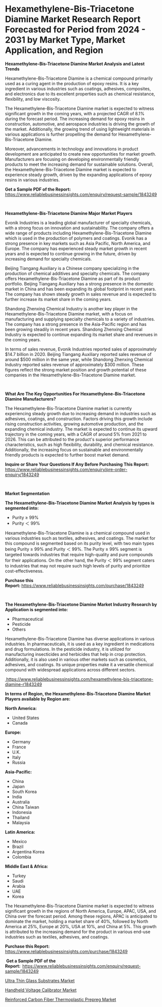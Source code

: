 <p><h1>Hexamethylene-Bis-Triacetone Diamine Market Research Report Forecasted for Period from 2024 -  2031 by Market Type, Market Application, and Region</h1></p><p><strong>Hexamethylene-Bis-Triacetone Diamine Market Analysis and Latest Trends</strong></p>
<p><p>Hexamethylene-Bis-Triacetone Diamine is a chemical compound primarily used as a curing agent in the production of epoxy resins. It is a key ingredient in various industries such as coatings, adhesives, composites, and electronics due to its excellent properties such as chemical resistance, flexibility, and low viscosity.</p><p>The Hexamethylene-Bis-Triacetone Diamine market is expected to witness significant growth in the coming years, with a projected CAGR of 8.1% during the forecast period. The increasing demand for epoxy resins in construction, automotive, and aerospace industries is driving the growth of the market. Additionally, the growing trend of using lightweight materials in various applications is further propelling the demand for Hexamethylene-Bis-Triacetone Diamine.</p><p>Moreover, advancements in technology and innovations in product development are anticipated to create new opportunities for market growth. Manufacturers are focusing on developing environmentally friendly products to meet the increasing demand for sustainable solutions. Overall, the Hexamethylene-Bis-Triacetone Diamine market is expected to experience steady growth, driven by the expanding applications of epoxy resins in various industries.</p></p>
<p><strong>Get a Sample PDF of the Report:&nbsp;</strong> <a href="https://www.reliablebusinessinsights.com/enquiry/request-sample/1843249">https://www.reliablebusinessinsights.com/enquiry/request-sample/1843249</a></p>
<p>&nbsp;</p>
<p><strong>Hexamethylene-Bis-Triacetone Diamine Major Market Players</strong></p>
<p><p>Evonik Industries is a leading global manufacturer of specialty chemicals, with a strong focus on innovation and sustainability. The company offers a wide range of products including Hexamethylene-Bis-Triacetone Diamine which is used in the production of polymers and coatings. Evonik has a strong presence in key markets such as Asia Pacific, North America, and Europe. The company has experienced steady market growth in recent years and is expected to continue growing in the future, driven by increasing demand for specialty chemicals.</p><p>Beijing Tiangang Auxiliary is a Chinese company specializing in the production of chemical additives and specialty chemicals. The company offers Hexamethylene-Bis-Triacetone Diamine as part of its product portfolio. Beijing Tiangang Auxiliary has a strong presence in the domestic market in China and has been expanding its global footprint in recent years. The company has shown steady growth in sales revenue and is expected to further increase its market share in the coming years.</p><p>Shandong Zhenxing Chemical Industry is another key player in the Hexamethylene-Bis-Triacetone Diamine market, with a focus on manufacturing and supplying specialty chemicals to a variety of industries. The company has a strong presence in the Asia-Pacific region and has been growing steadily in recent years. Shandong Zhenxing Chemical Industry is expected to continue expanding its market share and revenues in the coming years.</p><p>In terms of sales revenue, Evonik Industries reported sales of approximately $14.7 billion in 2020. Beijing Tiangang Auxiliary reported sales revenue of around $500 million in the same year, while Shandong Zhenxing Chemical Industry reported sales revenue of approximately $300 million. These figures reflect the strong market position and growth potential of these companies in the Hexamethylene-Bis-Triacetone Diamine market.</p></p>
<p>&nbsp;</p>
<p><strong>What Are The Key Opportunities For Hexamethylene-Bis-Triacetone Diamine Manufacturers?</strong></p>
<p><p>The Hexamethylene-Bis-Triacetone Diamine market is currently experiencing steady growth due to increasing demand in industries such as adhesives, coatings, and construction. Factors driving this growth include rising construction activities, growing automotive production, and the expanding chemical industry. The market is expected to continue its upward trajectory in the coming years, with a CAGR of around 5% from 2021 to 2026. This can be attributed to the product's superior performance characteristics, such as high flexibility, durability, and chemical resistance. Additionally, the increasing focus on sustainable and environmentally friendly products is expected to further boost market demand.</p></p>
<p><strong>Inquire or Share Your Questions If Any Before Purchasing This Report:</strong> <a href="https://www.reliablebusinessinsights.com/enquiry/pre-order-enquiry/1843249">https://www.reliablebusinessinsights.com/enquiry/pre-order-enquiry/1843249</a></p>
<p>&nbsp;</p>
<p><strong>Market Segmentation</strong></p>
<p><strong>The Hexamethylene-Bis-Triacetone Diamine Market Analysis by types is segmented into:</strong></p>
<p><ul><li>Purity ≥ 99%</li><li>Purity ＜ 99%</li></ul></p>
<p><p>Hexamethylene-Bis-Triacetone Diamine is a chemical compound used in various industries such as textiles, adhesives, and coatings. The market for this compound is segmented based on its purity level, with two main types being Purity ≥ 99% and Purity ＜ 99%. The Purity ≥ 99% segment is targeted towards industries that require high-quality and pure compounds for their applications. On the other hand, the Purity ＜ 99% segment caters to industries that may not require such high levels of purity and prioritize cost-effectiveness.</p></p>
<p><strong>Purchase this Report:&nbsp;</strong><a href="https://www.reliablebusinessinsights.com/purchase/1843249">https://www.reliablebusinessinsights.com/purchase/1843249</a></p>
<p>&nbsp;</p>
<p><strong>The Hexamethylene-Bis-Triacetone Diamine Market Industry Research by Application is segmented into:</strong></p>
<p><ul><li>Pharmaceutical</li><li>Pesticide</li><li>Others</li></ul></p>
<p><p>Hexamethylene-Bis-Triacetone Diamine has diverse applications in various industries. In pharmaceuticals, it is used as a key ingredient in medications and drug formulations. In the pesticide industry, it is utilized for manufacturing insecticides and herbicides that help in crop protection. Additionally, it is also used in various other markets such as cosmetics, adhesives, and coatings. Its unique properties make it a versatile chemical compound with widespread applications across different sectors.</p></p>
<p><a href="https://www.reliablebusinessinsights.com/hexamethylene-bis-triacetone-diamine-r1843249">&nbsp;https://www.reliablebusinessinsights.com/hexamethylene-bis-triacetone-diamine-r1843249</a></p>
<p><strong>In terms of Region, the Hexamethylene-Bis-Triacetone Diamine Market Players available by Region are:</strong></p>
<p>
    <p> <strong> North America: </strong>
        <ul>
            <li>United States</li>
            <li>Canada</li>
        </ul>
        </p> 
    <p> <strong> Europe: </strong>
        <ul>
            <li>Germany</li>
            <li>France</li>
            <li>U.K.</li>
            <li>Italy</li>
            <li>Russia</li>
        </ul>
        </p> 
    <p> <strong> Asia-Pacific: </strong>
        <ul>
            <li>China</li>
            <li>Japan</li>
            <li>South Korea</li>
            <li>India</li>
            <li>Australia</li>
            <li>China Taiwan</li>
            <li>Indonesia</li>
            <li>Thailand</li>
            <li>Malaysia</li>
        </ul>
        </p> 
    <p> <strong> Latin America: </strong>
        <ul>
            <li>Mexico</li>
            <li>Brazil</li>
            <li>Argentina Korea</li>
            <li>Colombia</li>
        </ul>
        </p> 
    <p> <strong> Middle East & Africa: </strong>
        <ul>
            <li>Turkey</li>
            <li>Saudi</li>
            <li>Arabia</li>
            <li>UAE</li>
            <li>Korea</li>
        </ul>
    </p>
    </p>
<p><p>The Hexamethylene-Bis-Triacetone Diamine market is expected to witness significant growth in the regions of North America, Europe, APAC, USA, and China over the forecast period. Among these regions, APAC is anticipated to dominate the market, holding a market share of 40%, followed by North America at 25%, Europe at 20%, USA at 10%, and China at 5%. This growth is attributed to the increasing demand for the product in various end-use industries such as textiles, adhesives, and coatings.</p></p>
<p><strong>Purchase this Report: </strong><a href="https://www.reliablebusinessinsights.com/purchase/1843249">https://www.reliablebusinessinsights.com/purchase/1843249</a></p>
<p>&nbsp;<strong>Get a Sample PDF of the Report:&nbsp;&nbsp;</strong><a href="https://www.reliablebusinessinsights.com/enquiry/request-sample/1843249">https://www.reliablebusinessinsights.com/enquiry/request-sample/1843249</a></p>
<p><strong></strong></p>
<p><p><a href="https://github.com/bushilahore52/Market-Research-Report-List-1/blob/main/ultra-thin-glass-substrates-market.md">Ultra Thin Glass Substrates Market</a></p><p><a href="https://view.publitas.com/reportprime-1/handheld-voltage-calibrator-market-investigation-industry-evolution-and-forecast-till-2031/">Handheld Voltage Calibrator Market</a></p><p><a href="https://github.com/Valeridd446677/Market-Research-Report-List-1/blob/main/reinforced-carbon-fiber-thermoplastic-prepreg-market.md">Reinforced Carbon Fiber Thermoplastic Prepreg Market</a></p></p>